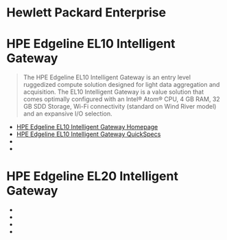 # Hewlett Packard Enterprise

# HPE Edgeline EL10 Intelligent Gateway

> The HPE Edgeline EL10 Intelligent Gateway is an entry level ruggedized compute solution designed for light data aggregation and acquisition. The EL10 Intelligent Gateway is a value solution that comes optimally configured with an lntel® Atom® CPU, 4 GB RAM, 32 GB SDD Storage, Wi-Fi connectivity (standard on Wind River model) and an expansive I/O selection.

- [HPE Edgeline EL10 Intelligent Gateway Homepage](http://www8.hp.com/us/en/products/server-edgeline/product-detail.html?oid=1008670386)
- [HPE Edgeline EL10 Intelligent Gateway QuickSpecs](https://www.hpe.com/h20195/v2/gethtml.aspx?docname=c04884747)
- []()
- []()

# HPE Edgeline EL20 Intelligent Gateway

- []()
- []()
- []()
- []()